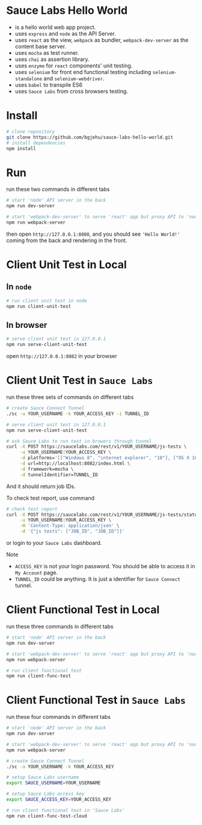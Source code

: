 # Sauce Labs Hello World

* is a hello world web app project.
* uses `express` and `node` as the API Server.
* uses `react` as the view, `webpack` as bundler, `webpack-dev-server` as the content base server.
* uses `mocha` as test runner.
* uses `chai` as assertion library.
* uses `enzyme` for `react` components' unit testing.
* uses `selenium` for front end functional testing including `selenium-standalone` and `selenium-webdriver`.
* uses `babel` to transpile ES6
* uses `Sauce Labs` from cross browsers testing.

# Install

```sh
# clone repository
git clone https://github.com/bgjehu/sauce-labs-hello-world.git
# install dependencies
npm install
```

# Run

run these two commands in different tabs

```sh
# start 'node' API server in the back
npm run dev-server
```

```sh
# start 'webpack-dev-server' to serve 'react' app but proxy API to 'node' API server
npm run webpack-server
```

then open `http://127.0.0.1:8080`, and you should see `'Hello World!'` coming from the back and rendering in the front.

# Client Unit Test in Local

## In `node`

```sh
# run client unit test in node
npm run client-unit-test
```

## In browser

```sh
# serve client unit test in 127.0.0.1
npm run serve-client-unit-test
```

open `http://127.0.0.1:8082` in your browser

# Client Unit Test in `Sauce Labs`

run these three sets of commands on different tabs

```sh
# create Sauce Connect Tunnel
./sc -u YOUR_USERNAME -k YOUR_ACCESS_KEY -i TUNNEL_ID
```

```sh
# serve client unit test in 127.0.0.1
npm run serve-client-unit-test
```

```sh
# ask Sauce Labs to run test in browers through tunnel
curl -X POST https://saucelabs.com/rest/v1/YOUR_USERNAME/js-tests \
     -u YOUR_USERNAME:YOUR_ACCESS_KEY \
     -d platforms='[["Windows 8", "internet explorer", "10"], ["OS X 10.8", "safari", "6"]]' \
     -d url=http://localhost:8082/index.html \
     -d framework=mocha \
     -d tunnelIdentifier=TUNNEL_ID
```

And it should return job IDs.

To check test report, use command

```sh
# check test report
curl -X POST https://saucelabs.com/rest/v1/YOUR_USERNAME/js-tests/status \
     -u YOUR_USERNAME:YOUR_ACCESS_KEY \
     -H 'Content-Type: application/json' \
     -d '{"js tests": ["JOB_ID", "JOB_ID"]}'
```

or login to your `Sauce Labs` dashboard.

Note
* `ACCESS_KEY` is not your login password. You should be able to access it in `My Account` page.
* `TUNNEL_ID` could be anything. It is just a identifier for `Sauce Connect` tunnel.
 
# Client Functional Test in Local

run these three commands in different tabs

```sh
# start 'node' API server in the back
npm run dev-server
```

```sh
# start 'webpack-dev-server' to serve 'react' app but proxy API to 'node' API server
npm run webpack-server
```

```sh
# run client functional test
npm run client-func-test
```

# Client Functional Test in `Sauce Labs`

run these four commands in different tabs

```sh
# start 'node' API server in the back
npm run dev-server
```

```sh
# start 'webpack-dev-server' to serve 'react' app but proxy API to 'node' API server
npm run webpack-server
```

```sh
# create Sauce Connect Tunnel
./sc -u YOUR_USERNAME -k YOUR_ACCESS_KEY
```

```sh
# setup Sauce Labs username
export SAUCE_USERNAME=YOUR_USERNAME

# setup Sauce Labs access key
export SAUCE_ACCESS_KEY=YOUR_ACCESS_KEY

# run client functional test in 'Sauce Labs'
npm run client-func-test-cloud
```
